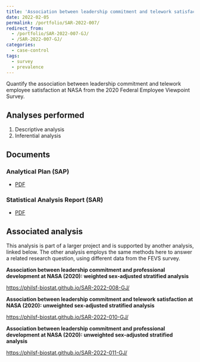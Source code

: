 ```yaml
---
title: 'Association between leadership commitment and telework satisfaction at NASA (2020): weighted sex-adjusted stratified analysis'
date: 2022-02-05
permalink: /portfolio/SAR-2022-007/
redirect_from:
  - /portfolio/SAR-2022-007-GJ/
  - /SAR-2022-007-GJ/
categories:
  - case-control
tags:
  - survey
  - prevalence
---
```


Quantify the association between leadership commitment and telework employee satisfaction at NASA from the 2020 Federal Employee Viewpoint Survey.

## Analyses performed

1. Descriptive analysis
1. Inferential analysis

## Documents

### Analytical Plan (SAP)

- [PDF][sap]

### Statistical Analysis Report (SAR)

- [PDF][sar]

## Associated analysis

This analysis is part of a larger project and is supported by another analysis, linked below.
The other analysis employs the same methods here to answer a related research question, using different data from the FEVS survey.

**Association between leadership commitment and professional development at NASA (2020): weighted sex-adjusted stratified analysis**

<https://philsf-biostat.github.io/SAR-2022-008-GJ/>

**Association between leadership commitment and telework satisfaction at NASA (2020): unweighted sex-adjusted stratified analysis**

<https://philsf-biostat.github.io/SAR-2022-010-GJ/>

**Association between leadership commitment and professional development at NASA (2020): unweighted sex-adjusted stratified analysis**

<https://philsf-biostat.github.io/SAR-2022-011-GJ/>

<!-- --- -->

[sap]: /files/SAP-2022-007-GJ-v02.pdf
[sar]: /files/SAR-2022-007-GJ-v02.pdf
